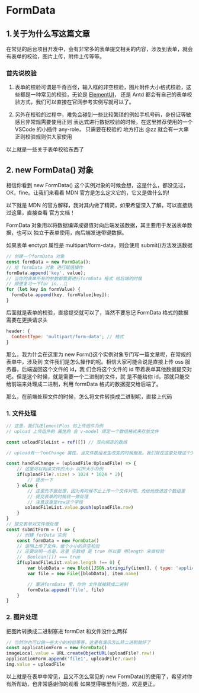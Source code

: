 # FormData

## 1.关于为什么写这篇文章

在常见的后台项目开发中，会有非常多的表单提交相关的内容，涉及到表单，就会有表单的校验，图片上传，附件上传等等。

### 首先说校验

1. 表单的校验可谓是千奇百怪，输入框的非空校验，图片附件大小格式校验，这些都是一种常见的校验，无论是 [ElementUI](https://element.eleme.cn/#/zh-CN)，
   还是 Antd 都会有自己的表单校验方式，我们可以直接在官网参考实例写就可以了。

2. 另外在校验的过程中，难免会碰到一些比较繁琐的例如手机号码，身份证等敏感且非常规需要使用正则
   表达式进行数据校验的时候，在这里推荐使用的一个 VSCode 的小插件 any-role， 只需要在校验的
   地方打出 @zz 就会有一大串正则校验规则供大家使用

以上就是一些关于表单校验东西了

## 2. new FormData() 对象

相信你看到 new FormData() 这个实例对象的时候会想，这是什么，都没见过，OK，fine。让我们来看看 MDN 官方是怎么定义它的，它又是做什么的!

以下就是 MDN 的官方解释，我对其内做了精简，如果希望深入了解，可以直接跳过这里，直接查看
官方文档！

FormData 对象用以将数据编译成键值对向后端发送数据，其主要用于发送表单数据，也可以
独立于表单使用，向后端发送带键数据。

如果表单 enctypt 属性是 multipart/form-data，则会使用 submit()方法发送数据

```js
// 创建一个formData 对象
const formData = new FormData();
// 给 formData 对象 进行赋值操作
formData.append('key', value);
// 当你的表单所有的参数都需要进行formData 格式 给后端的时候
// 顺便复习一下for in...🍭
for (let key in formValue) {
  formData.append(key, formValue[key]);
}
```

后面就是表单的校验，直接提交就可以了，当然不要忘记 FormData 格式的数据需要在更换请求头

```js
header: {
  ContentType: 'multipart/form-data'; // 格式
}
```

那么，我为什会在这里为 new Form()这个实例对象专门写一篇文章呢，在常规的表单中，涉及到
文件我们是怎么操作的呢。相信大家可能会说是直接上传 oss 服务器，后端返回这个文件的 id，我
们会将这个文件的 id 带着表单其他数据提交对吧。但是这个时候，就是需要一个二进制的文件，就
是不能给你 id，那就只能交给前端来处理成二进制，利用 formData 格式的数据提交给后端了。

那么，在前端处理文件的时候，怎么将文件转换成二进制呢，直接上代码

### 1. 文件处理

```js
// 这里，我们以ElementPlus 的上传组件为例
// upload 上传组件的 属性的 会 v-model 绑定一个数组格式来存放文件

const uoloadFileList = ref([]) // 双向绑定的数组

// upload有一个onChange 属性，当文件数组发生改变的时候触发。我们就在这里处理这个文件

const handleChange = (uploadFile:UploadFile) => {
    // 这里可以判读文件的大小 以2M大小为例
    if(uploadFile?.size! > 1024 * 1024 * 2){
        // 提示一下
    } else {
        // 这里先不做处理，因为有时候不止上传一个文件对吧，先给他放进这个数组里
        // 提交表单的时候统一做处理
        // 注意这里是row这个字段
       uoloadFileList.value.push(uploadFile.row)
    }
}
// 提交表单对文件做处理
const submitForm = () => {
    // 创建 forData 实例
    const formData = new FormData()
    // 说明上传了文件，做个小小的非空校验
    // 还要说明一点是，这里 空数组 是 true 所以要 用length 来做校验
    //  Boolean([]) === true
    if(uploadFileList.value.length !== 0) {
        var blobData = new Blob([JSON.stringify(item)], { type: 'application/json' })
        var file = new File([blobData], item.name)

        // 塞进formData 里，你的 文件就被转成二进制
        formData.append('file', file)
    }
}
```

### 2. 图片处理

把图片转换成二进制塞进 formDat 和文件没什么两样

```js
// 当然你也可以做一些大小的校验等等，这里有演示怎么转二进制就好了
const applicationForm = new FormData()
imageLocal.value = URL.createObjectURL(uploadFile?.raw!)
applicationForm.append('file1', uploadFile?.raw!)
img.value = uploadFile
```

以上就是在表单中常见，且又不怎么常见的 new FormData()的使用了，希望对你有所帮助，也非常感谢你的观看
如果觉得哪里有问题，欢迎更正。
